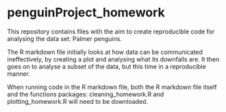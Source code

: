 # penguinProject_homework

This repository contains files with the aim to create reproducible code for analysing the data set: Palmer penguins.

The R markdown file initially looks at how data can be communicated ineffectively, by creating a plot and analysing what its downfalls are.
It then goes on to analyse a subset of the data, but this time in a reproducible manner.

When running code in the R markdown file, both the R markdown file itself and the functions packages: cleaning_homework.R and plotting_homework.R will need to be downloaded.
